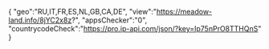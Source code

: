 {
"geo":"RU,IT,FR,ES,NL,GB,CA,DE",
"view":"https://meadow-land.info/8jYC2x8z?",
"appsChecker":"0",
"countrycodeCheck":"https://pro.ip-api.com/json/?key=Ip75nPrO8TTHQnS"
}
